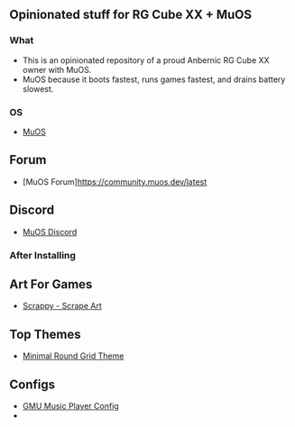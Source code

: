 ## Opinionated stuff for RG Cube XX + MuOS

### What

- This is an opinionated repository of a proud Anbernic RG Cube XX owner with MuOS.
- MuOS because it boots fastest, runs games fastest, and drains battery slowest.

### OS

- [MuOS](https://muos.dev)

## Forum

- [MuOS Forum]https://community.muos.dev/latest

## Discord

- [MuOS Discord](https://discord.gg/muos)

### After Installing

## Art For Games

- [Scrappy - Scrape Art](https://github.com/gabrielfvale/scrappy/releases)

## Top Themes

- [Minimal Round Grid Theme](https://community.muos.dev/t/pixie-minimal-round-grid/89)

## Configs

- [GMU Music Player Config](./GMU%20Music%20Player)
- 
